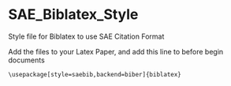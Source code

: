 # SAE_Biblatex_Style
Style file for Biblatex to use SAE Citation Format

Add the files to your Latex Paper, and add this line to before begin documents

``
\usepackage[style=saebib,backend=biber]{biblatex}
``
